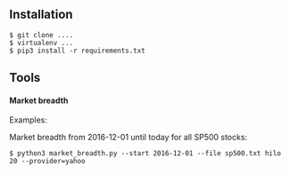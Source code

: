 

## Installation
```
$ git clone ....
$ virtualenv ... 
$ pip3 install -r requirements.txt
```

## Tools
#### Market breadth

Examples:

Market breadth from 2016-12-01 until today for all SP500 stocks:
```
$ python3 market_breadth.py --start 2016-12-01 --file sp500.txt hilo 20 --provider=yahoo
```

